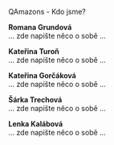 QAmazons - Kdo jsme?

**Romana Grundová**  
... zde napište něco o sobě ...

**Kateřina Turoň**  
... zde napište něco o sobě ...

**Kateřina Gorčáková**  
... zde napište něco o sobě ...

**Šárka Trechová**  
... zde napište něco o sobě ...

**Lenka Kalábová**  
... zde napište něco o sobě ...
